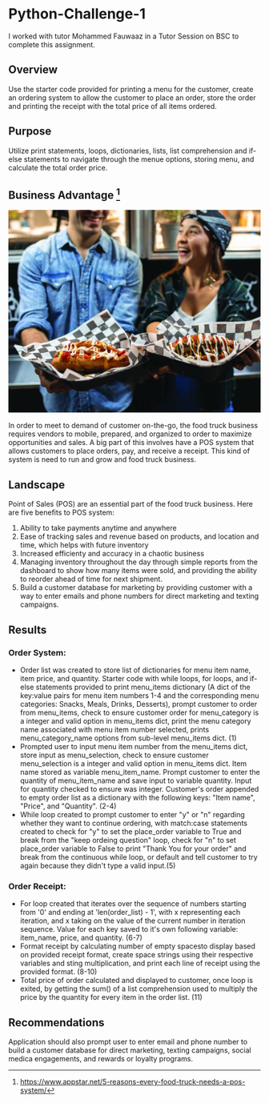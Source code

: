 # Python-Challenge-1

I worked with tutor Mohammed Fauwaaz in a Tutor Session on BSC to complete this assignment.

## Overview
Use the starter code provided for printing a menu for the customer, create an ordering system to allow the customer to place an order, store the order and printing the receipt with the total price of all items ordered.

## Purpose
Utilize print statements, loops, dictionaries, lists, list comprehension and if-else statements to navigate through the menue options, storing menu, and calculate the total order price.

## Business Advantage [^1]

![Food_Truck_POS](images/Food_Truck_POS.jpeg)

In order to meet to demand of customer on-the-go, the food truck business requires vendors to mobile, prepared, and organized to order to maximize opportunities and sales. A big part of this involves have a POS system that allows customers to place orders, pay, and receive a receipt. This kind of system is need to run and grow and food truck business.

## Landscape
Point of Sales (POS) are an essential part of the food truck business. Here are five benefits to POS system:
1. Ability to take payments anytime and anywhere
2. Ease of tracking sales and revenue based on products, and location and time, which helps with future inventory
3. Increased efficienty and accuracy in a chaotic business
4. Managing inventory throughout the day through simple reports from the dashboard to show how many items were sold, and providing the ability to reorder   ahead of time for next shipment.
5. Build a customer database for marketing by providing customer with a way to enter emails and phone numbers for direct marketing and texting campaigns.

## Results

### Order System: 
- Order list was created to store list of dictionaries for menu item name, item price, and quantity. Starter code with while loops, for loops, and if-else statements provided to print menu_items dictionary (A dict of the key:value pairs for menu item numbers 1-4 and the corresponding menu categories: Snacks, Meals, Drinks, Desserts), prompt customer to order from menu_items, check to ensure customer order for menu_category is a integer and valid option in menu_items dict, print the menu category name associated with menu item number selected, prints menu_category_name options from sub-level menu_items dict. (1)
- Prompted user to input menu item number from the menu_items dict, store input as menu_selection, check to ensure customer menu_selection is a integer and valid option in menu_items dict. Item name stored as variable menu_item_name. Prompt customer to enter the quantity of menu_item_name and save input to variable quantity. Input for quantity checked to ensure was integer. Customer's order appended to empty order list as a dictionary with the following keys: "Item name", "Price", and "Quantity". (2-4)
- While loop created to prompt customer to enter "y" or "n" regarding whether they want to continue ordering, with match:case statements created to check for "y" to set the place_order variable to True and break from the "keep ordeing question" loop, check for "n" to set place_order variable to False to print "Thank You for your order" and break from the continuous while loop, or default and tell customer to try again because they didn't type a valid input.(5)

### Order Receipt:
- For loop created that iterates over the sequence of numbers starting from '0' and ending at 'len(order_list) - 1', with x representing each iteration, and x taking on the value of the current number in iteration sequence. Value for each key saved to it's own following variable: item_name, price, and quantity. (6-7)
- Format receipt by calculating number of empty spacesto display based on provided receipt format, create space strings using their respective variables and sting multiplication, and print each line of receipt using the provided format. (8-10)
- Total price of order calculated and displayed to customer, once loop is exited, by getting the sum() of a list comprehension used to multiply the price by the quantity for every item in the order list. (11)

## Recommendations
Application should also prompt user to enter email and phone number to build a customer database for direct marketing, texting campaigns, social medica engagements, and rewards or loyalty programs.

[^1]: https://www.appstar.net/5-reasons-every-food-truck-needs-a-pos-system/

